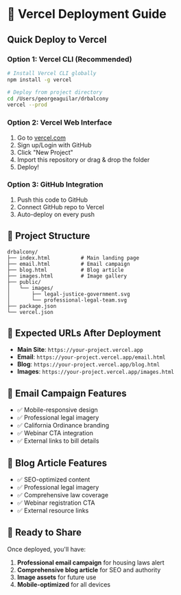 # 🚀 Vercel Deployment Guide

## Quick Deploy to Vercel

### Option 1: Vercel CLI (Recommended)
```bash
# Install Vercel CLI globally
npm install -g vercel

# Deploy from project directory
cd /Users/georgeaguilar/drbalcony
vercel --prod
```

### Option 2: Vercel Web Interface
1. Go to [vercel.com](https://vercel.com)
2. Sign up/Login with GitHub
3. Click "New Project"
4. Import this repository or drag & drop the folder
5. Deploy!

### Option 3: GitHub Integration
1. Push this code to GitHub
2. Connect GitHub repo to Vercel
3. Auto-deploy on every push

## 📁 Project Structure
```
drbalcony/
├── index.html          # Main landing page
├── email.html          # Email campaign
├── blog.html           # Blog article
├── images.html         # Image gallery
├── public/
│   └── images/
│       ├── legal-justice-government.svg
│       └── professional-legal-team.svg
├── package.json
└── vercel.json
```

## 🔗 Expected URLs After Deployment
- **Main Site**: `https://your-project.vercel.app`
- **Email**: `https://your-project.vercel.app/email.html`
- **Blog**: `https://your-project.vercel.app/blog.html`
- **Images**: `https://your-project.vercel.app/images.html`

## 📧 Email Campaign Features
- ✅ Mobile-responsive design
- ✅ Professional legal imagery
- ✅ California Ordinance branding
- ✅ Webinar CTA integration
- ✅ External links to bill details

## 📝 Blog Article Features
- ✅ SEO-optimized content
- ✅ Professional legal imagery
- ✅ Comprehensive law coverage
- ✅ Webinar registration CTA
- ✅ External resource links

## 🎯 Ready to Share
Once deployed, you'll have:
1. **Professional email campaign** for housing laws alert
2. **Comprehensive blog article** for SEO and authority
3. **Image assets** for future use
4. **Mobile-optimized** for all devices
